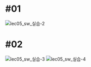 # \#01
![lec05_sw_실습-2](https://user-images.githubusercontent.com/105068708/218277336-5993290b-db6b-49b2-8fd7-9c7310c76208.jpg)
# \#02
![lec05_sw_실습-3](https://user-images.githubusercontent.com/105068708/218277339-81160c5e-02d7-486d-bcb2-4d6a7b465aa9.jpg)
![lec05_sw_실습-4](https://user-images.githubusercontent.com/105068708/218277340-a89111d4-dbc2-4c2a-ab1e-7069bc7a39e3.jpg)
